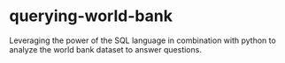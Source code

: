 # querying-world-bank
Leveraging the power of the SQL language in combination with python to analyze the world bank dataset to answer questions.
